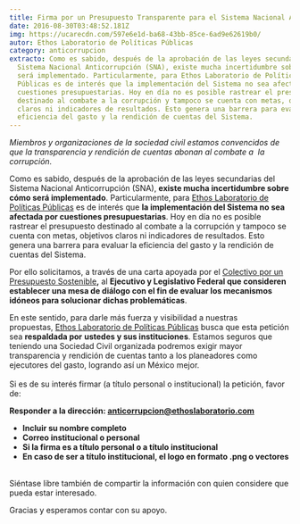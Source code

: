 ```yaml
---
title: Firma por un Presupuesto Transparente para el Sistema Nacional Anticorrupción
date: 2016-08-30T03:48:52.181Z
img: https://ucarecdn.com/597e6e1d-ba68-43bb-85ce-6ad9e62619b0/
autor: Ethos Laboratorio de Políticas Públicas
category: anticorrupcion
extracto: Como es sabido, después de la aprobación de las leyes secundarias del
  Sistema Nacional Anticorrupción (SNA), existe mucha incertidumbre sobre cómo
  será implementado. Particularmente, para Ethos Laboratorio de Políticas
  Públicas es de interés que la implementación del Sistema no sea afectada por
  cuestiones presupuestarias. Hoy en día no es posible rastrear el presupuesto
  destinado al combate a la corrupción y tampoco se cuenta con metas, objetivos
  claros ni indicadores de resultados. Esto genera una barrera para evaluar la
  eficiencia del gasto y la rendición de cuentas del Sistema.
---
```

*Miembros y organizaciones de la sociedad civil estamos convencidos de que la transparencia y rendición de cuentas abonan al combate a  la corrupción.*

Como es sabido, después de la aprobación de las leyes secundarias del Sistema Nacional Anticorrupción (SNA), **existe mucha incertidumbre sobre cómo será implementado**. Particularmente, para [Ethos Laboratorio de Políticas Públicas](https://ethos.us3.list-manage.com/track/click?u=8c471a900863710cf778bd583&id=74bfb80f36&e=65b50f8791) es de interés que **la implementación del Sistema no sea afectada por cuestiones presupuestarias**. Hoy en día no es posible rastrear el presupuesto destinado al combate a la corrupción y tampoco se cuenta con metas, objetivos claros ni indicadores de resultados. Esto genera una barrera para evaluar la eficiencia del gasto y la rendición de cuentas del Sistema.

Por ello solicitamos, a través de una carta apoyada por el [Colectivo por un Presupuesto Sostenible](https://ethos.us3.list-manage.com/track/click?u=8c471a900863710cf778bd583&id=8e9e05ae6b&e=65b50f8791)**,** al **Ejecutivo y Legislativo Federal que consideren establecer una mesa de diálogo con el fin de evaluar los mecanismos idóneos para solucionar dichas problemáticas**.

En este sentido, para darle más fuerza y visibilidad a nuestras propuestas, [Ethos Laboratorio de Políticas Públicas](https://ethos.us3.list-manage.com/track/click?u=8c471a900863710cf778bd583&id=aed65c0111&e=65b50f8791) busca que esta petición sea **respaldada por** **ustedes y sus instituciones**. Estamos seguros que teniendo una Sociedad Civil organizada podremos exigir mayor transparencia y rendición de cuentas tanto a los planeadores como ejecutores del gasto, logrando así un México mejor.\
\
Si es de su interés firmar (a título personal o institucional) la petición, favor de:

**Responder a la dirección: anticorrupcion@ethoslaboratorio.com**

* **Incluir su nombre completo**
* **Correo institucional o personal**
* **Si la firma es a título personal o a título institucional**
* **En caso de ser a título institucional, el logo en formato .png o vectores**

\
Siéntase libre también de compartir la información con quien considere que pueda estar interesado.

Gracias y esperamos contar con su apoyo.